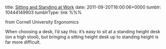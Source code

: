 title: [Sitting and Standing at Work](http://ergo.human.cornell.edu/CUESitStand.html)
date: 2011-09-20T16:00:06+0000
tumblr: 10444149903
tumblrType: link
%%%

from Cornell University Ergonomics

When choosing a desk, I’d say this: it’s easy to sit at a standing height desk (on a high stool), but bringing a sitting height desk up to standing height is far more difficult.
